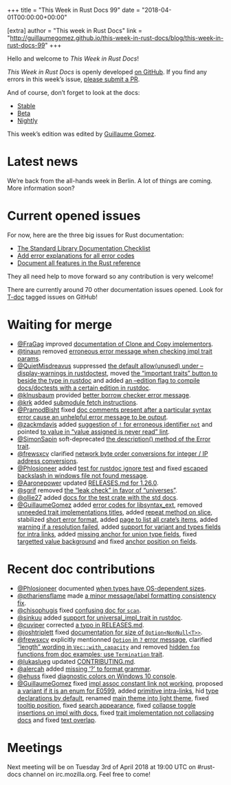 +++
title = "This Week in Rust Docs 99"
date = "2018-04-01T00:00:00+00:00"

[extra]
author = "This week in Rust Docs"
link = "http://guillaumegomez.github.io/this-week-in-rust-docs/blog/this-week-in-rust-docs-99"
+++
<p>Hello and welcome to <em>This Week in Rust Docs</em>!</p>

<p><em>This Week in Rust Docs</em> is openly developed <a href="https://github.com/GuillaumeGomez/this-week-in-rust-docs">on GitHub</a>.
If you find any errors in this week’s issue, <a href="https://github.com/GuillaumeGomez/this-week-in-rust-docs/pulls">please submit a PR</a>.</p>

<p>And of course, don’t forget to look at the docs:</p>

<ul>
  <li><a href="https://doc.rust-lang.org/">Stable</a></li>
  <li><a href="https://doc.rust-lang.org/beta/">Beta</a></li>
  <li><a href="https://doc.rust-lang.org/nightly/">Nightly</a></li>
</ul>

<p>This week’s edition was edited by <a href="https://github.com/GuillaumeGomez">Guillaume Gomez</a>.</p>

<h1 id="latest-news">Latest news</h1>

<p>We’re back from the all-hands week in Berlin. A lot of things are coming. More information soon?</p>

<h1 id="current-opened-issues">Current opened issues</h1>

<p>For now, here are the three big issues for Rust documentation:</p>

<ul>
  <li><a href="https://github.com/rust-lang/rust/issues/29329">The Standard Library Documentation Checklist</a></li>
  <li><a href="https://github.com/rust-lang/rust/issues/32777">Add error explanations for all error codes</a></li>
  <li><a href="https://github.com/rust-lang-nursery/reference/issues/9">Document all features in the Rust reference</a></li>
</ul>

<p>They all need help to move forward so any contribution is very welcome!</p>

<p>There are currently around 70 other documentation issues opened. Look for <a href="https://github.com/rust-lang/rust/labels/T-doc">T-doc</a> tagged issues on GitHub!</p>

<h1 id="waiting-for-merge">Waiting for merge</h1>

<ul>
  <li><a href="https://github.com/FraGag">@FraGag</a> improved <a href="https://github.com/rust-lang/rust/pull/48171">documentation of Clone and Copy implementors</a>.</li>
  <li><a href="https://github.com/tinaun">@tinaun</a> removed <a href="https://github.com/rust-lang/rust/pull/48709">erroneous error message when checking impl trait params</a>.</li>
  <li><a href="https://github.com/QuietMisdreavus">@QuietMisdreavus</a> suppressed <a href="https://github.com/rust-lang/rust/pull/49064">the default allow(unused) under –display-warnings in rustdoctest</a>, moved <a href="https://github.com/rust-lang/rust/pull/49286">the “important traits” button to beside the type in rustdoc</a> and added <a href="https://github.com/rust-lang/rust/pull/49451">an –edition flag to compile docs/doctests with a certain edition in rustdoc</a>.</li>
  <li><a href="https://github.com/klnusbaum">@klnusbaum</a> provided <a href="https://github.com/rust-lang/rust/pull/48708">better borrow checker error message</a>.</li>
  <li><a href="https://github.com/krk">@krk</a> added <a href="https://github.com/rust-lang/rust/pull/49338">submodule fetch instructions</a>.</li>
  <li><a href="https://github.com/PramodBisht">@PramodBisht</a> fixed <a href="https://github.com/rust-lang/rust/pull/48946">doc comments present after a particular syntax error cause an unhelpful error message to be output</a>.</li>
  <li><a href="https://github.com/zackmdavis">@zackmdavis</a> added <a href="https://github.com/rust-lang/rust/pull/49258">suggestion of <code class="highlighter-rouge">!</code> for erroneous identifier <code class="highlighter-rouge">not</code></a> and pointed <a href="https://github.com/rust-lang/rust/pull/49197">to value in “value assigned is never read” lint</a>.</li>
  <li><a href="https://github.com/SimonSapin">@SimonSapin</a> soft-deprecated <a href="https://github.com/rust-lang/rust/pull/49536">the description() method of the Error trait</a>.</li>
  <li><a href="https://github.com/frewsxcv">@frewsxcv</a> clarified <a href="https://github.com/rust-lang/rust/pull/49418">network byte order conversions for integer / IP address conversions</a>.</li>
  <li><a href="https://github.com/Phlosioneer">@Phlosioneer</a> added <a href="https://github.com/rust-lang/rust/pull/49532">test for rustdoc ignore test</a> and fixed <a href="https://github.com/rust-lang/rust/pull/49478">escaped backslash in windows file not found message</a>.</li>
  <li><a href="https://github.com/Aaronepower">@Aaronepower</a> updated <a href="https://github.com/rust-lang/rust/pull/49523">RELEASES.md for 1.26.0</a>.</li>
  <li><a href="https://github.com/sgrif">@sgrif</a> removed <a href="https://github.com/rust-lang/rust/pull/48407">the “leak check” in favor of “universes”</a>.</li>
  <li><a href="https://github.com/ollie27">@ollie27</a> added <a href="https://github.com/rust-lang/rust/pull/49465">docs for the test crate with the std docs</a>.</li>
  <li><a href="https://github.com/GuillaumeGomez">@GuillaumeGomez</a> added <a href="https://github.com/rust-lang/rust/pull/48173">error codes for libsyntax_ext</a>, removed <a href="https://github.com/rust-lang/rust/pull/49335">unneeded trait implementations titles</a>, added <a href="https://github.com/rust-lang/rust/pull/48999">repeat method on slice</a>, stabilized <a href="https://github.com/rust-lang/rust/pull/49546">short error format</a>, added <a href="https://github.com/rust-lang/rust/pull/49504">page to list all crate’s items</a>, added <a href="https://github.com/rust-lang/rust/pull/49542">warning if a resolution failed</a>, added <a href="https://github.com/rust-lang/rust/pull/49512">support for variant and types fields for intra links</a>, added <a href="https://github.com/rust-lang/rust/pull/49516">missing anchor for union type fields</a>, fixed <a href="https://github.com/rust-lang/rust/pull/49515">targetted value background</a> and fixed <a href="https://github.com/rust-lang/rust/pull/49510">anchor position on fields</a>.</li>
</ul>

<h1 id="recent-doc-contributions">Recent doc contributions</h1>

<ul>
  <li><a href="https://github.com/Phlosioneer">@Phlosioneer</a> documented <a href="https://github.com/rust-lang/rust/pull/48932">when types have OS-dependent sizes</a>.</li>
  <li><a href="https://github.com/pthariensflame">@pthariensflame</a> made <a href="https://github.com/rust-lang/rust/pull/49351">a minor message/label formatting consistency fix</a>.</li>
  <li><a href="https://github.com/chisophugis">@chisophugis</a> fixed <a href="https://github.com/rust-lang/rust/pull/49353">confusing doc for <code class="highlighter-rouge">scan</code></a>.</li>
  <li><a href="https://github.com/sinkuu">@sinkuu</a> added <a href="https://github.com/rust-lang/rust/pull/49304">support for universal_impl_trait in rustdoc</a>.</li>
  <li><a href="https://github.com/cuviper">@cuviper</a> corrected <a href="https://github.com/rust-lang/rust/pull/49486">a typo in RELEASES.md</a>.</li>
  <li><a href="https://github.com/joshtriplett">@joshtriplett</a> fixed <a href="https://github.com/rust-lang/rust/pull/49473">documentation for size of <code class="highlighter-rouge">Option&lt;NonNull&lt;T&gt;&gt;</code></a>.</li>
  <li><a href="https://github.com/frewsxcv">@frewsxcv</a> explicitly mentionned <a href="https://github.com/rust-lang/rust/pull/49446"><code class="highlighter-rouge">Option</code> in <code class="highlighter-rouge">?</code> error message</a>, clarified <a href="https://github.com/rust-lang/rust/pull/49452">“length” wording in <code class="highlighter-rouge">Vec::with_capacity</code></a> and removed <a href="https://github.com/rust-lang/rust/pull/49357">hidden <code class="highlighter-rouge">foo</code> functions from doc examples; use <code class="highlighter-rouge">Termination</code> trait</a>.</li>
  <li><a href="https://github.com/lukaslueg">@lukaslueg</a> updated <a href="https://github.com/rust-lang/rust/pull/49426">CONTRIBUTING.md</a>.</li>
  <li><a href="https://github.com/alercah">@alercah</a> added <a href="https://github.com/rust-lang/rust/pull/49401">missing ‘?’ to format grammar</a>.</li>
  <li><a href="https://github.com/ehuss">@ehuss</a> fixed <a href="https://github.com/rust-lang/rust/pull/49399">diagnostic colors on Windows 10 console</a>.</li>
  <li><a href="https://github.com/GuillaumeGomez">@GuillaumeGomez</a> fixed <a href="https://github.com/rust-lang/rust/pull/49333">impl assoc constant link not working</a>, proposed <a href="https://github.com/rust-lang/rust/pull/49223">a variant if it is an enum for E0599</a>, added <a href="https://github.com/rust-lang/rust/pull/49459">primitive intra-links</a>, hid <a href="https://github.com/rust-lang/rust/pull/49412">type declarations by default</a>, renamed <a href="https://github.com/rust-lang/rust/pull/49445">main theme into light theme</a>, fixed <a href="https://github.com/rust-lang/rust/pull/49443">tooltip position</a>, fixed <a href="https://github.com/rust-lang/rust/pull/49405">search appearance</a>, fixed <a href="https://github.com/rust-lang/rust/pull/49429">collapse toggle insertions on impl with docs</a>, fixed <a href="https://github.com/rust-lang/rust/pull/49439">trait implementation not collapsing docs</a> and fixed <a href="https://github.com/rust-lang/rust/pull/49442">text overlap</a>.</li>
</ul>

<h1 id="meetings">Meetings</h1>

<p>Next meeting will be on Tuesday 3rd of April 2018 at 19:00 UTC on #rust-docs channel on irc.mozilla.org. Feel free to come!</p>